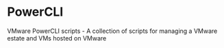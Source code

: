# PowerCLI
VMware PowerCLI scripts - A collection of scripts for managing a VMware estate and VMs hosted on VMware
